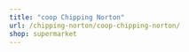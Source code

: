 ```yaml
---
title: "coop Chipping Norton"
url: /chipping-norton/coop-chipping-norton/
shop: supermarket
---
```

